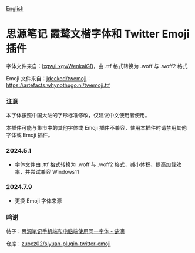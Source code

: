[English](https://github.com/TCOTC/siyuan-ttf-LXGWWenKaiGB-and-Twemoji/blob/main/README.md)

# 思源笔记 霞鹜文楷字体和 Twitter Emoji 插件

字体文件来自：[lxgw/LxgwWenkaiGB](https://github.com/lxgw/LxgwWenkaiGB)，由 .ttf 格式转换为 .woff 与 .woff2 格式

Emoji 文件来自：[jdecked/twemoji](https://github.com/jdecked/twemoji)：https://artefacts.whynothugo.nl/twemoji.ttf

### 注意

本字体按照中国大陆的字形标准修改，仅建议中文使用者使用。

本插件可能与集市中的其他字体或 Emoji 插件不兼容，使用本插件时请禁用其他字体或 Emoji 插件。

### 2024.5.1

- 字体文件由 .ttf 格式转换为 .woff 与 .woff2 格式，减小体积、提高加载效率，并尝试兼容 Windows11

### 2024.7.9

- 更换 Emoji 字体来源

### 鸣谢

帖子：[思源笔记手机端和电脑端使用同一字体 - 链滴](https://ld246.com/article/1705399357823)

仓库：[zuoez02/siyuan-plugin-twitter-emoji](https://github.com/zuoez02/siyuan-plugin-twitter-emoji)
